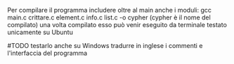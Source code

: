 Per compilare il programma includere oltre al main anche i moduli:
gcc main.c crittare.c element.c info.c list.c -o cypher      (cypher è il nome del compilato)
una volta compilato esso può venir eseguito da terminale
testato unicamente su Ubuntu

#TODO 
testarlo anche su Windows
tradurre in inglese i commenti e l'interfaccia del programma
